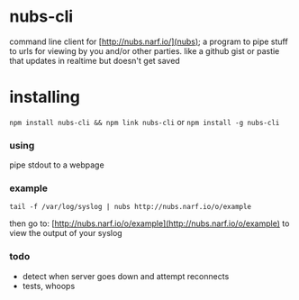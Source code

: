 # nubs-cli

command line client for [http://nubs.narf.io/](nubs); a program to pipe stuff to urls for viewing by you
and/or other parties.  like a github gist or pastie that updates in realtime but
doesn't get saved

# installing

`npm install nubs-cli && npm link nubs-cli` or `npm install -g nubs-cli`

### using

pipe stdout to a webpage

### example

`tail -f /var/log/syslog | nubs http://nubs.narf.io/o/example`

then go to:  [http://nubs.narf.io/o/example](http://nubs.narf.io/o/example) to
view the output of your syslog

### todo
* detect when server goes down and attempt reconnects
* tests, whoops



